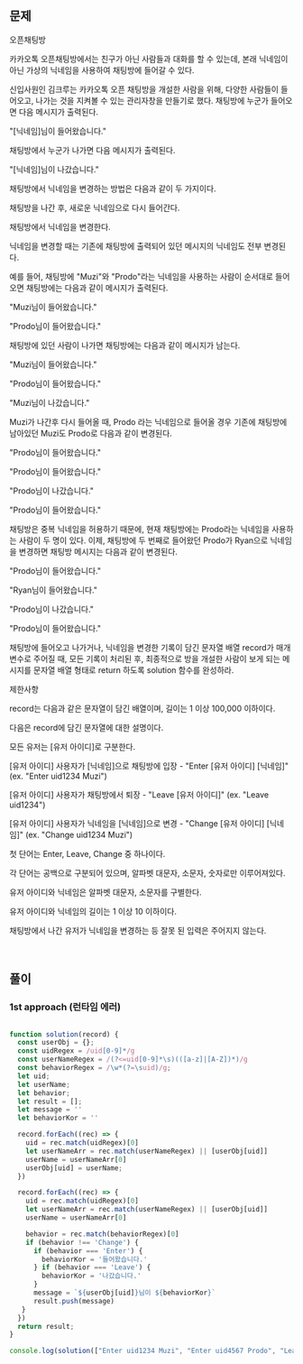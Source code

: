 ## 문제

오픈채팅방

카카오톡 오픈채팅방에서는 친구가 아닌 사람들과 대화를 할 수 있는데, 본래 닉네임이 아닌 가상의 닉네임을 사용하여 채팅방에 들어갈 수 있다.


신입사원인 김크루는 카카오톡 오픈 채팅방을 개설한 사람을 위해, 다양한 사람들이 들어오고, 나가는 것을 지켜볼 수 있는 관리자창을 만들기로 했다. 채팅방에 누군가 들어오면 다음 메시지가 출력된다.


"[닉네임]님이 들어왔습니다."


채팅방에서 누군가 나가면 다음 메시지가 출력된다.


"[닉네임]님이 나갔습니다."


채팅방에서 닉네임을 변경하는 방법은 다음과 같이 두 가지이다.


채팅방을 나간 후, 새로운 닉네임으로 다시 들어간다.

채팅방에서 닉네임을 변경한다.

닉네임을 변경할 때는 기존에 채팅방에 출력되어 있던 메시지의 닉네임도 전부 변경된다.


예를 들어, 채팅방에 "Muzi"와 "Prodo"라는 닉네임을 사용하는 사람이 순서대로 들어오면 채팅방에는 다음과 같이 메시지가 출력된다.


"Muzi님이 들어왔습니다."

"Prodo님이 들어왔습니다."


채팅방에 있던 사람이 나가면 채팅방에는 다음과 같이 메시지가 남는다.



"Muzi님이 들어왔습니다."

"Prodo님이 들어왔습니다."

"Muzi님이 나갔습니다."



Muzi가 나간후 다시 들어올 때, Prodo 라는 닉네임으로 들어올 경우 기존에 채팅방에 남아있던 Muzi도 Prodo로 다음과 같이 변경된다.



"Prodo님이 들어왔습니다."

"Prodo님이 들어왔습니다."

"Prodo님이 나갔습니다."

"Prodo님이 들어왔습니다."



채팅방은 중복 닉네임을 허용하기 때문에, 현재 채팅방에는 Prodo라는 닉네임을 사용하는 사람이 두 명이 있다. 이제, 채팅방에 두 번째로 들어왔던 Prodo가 Ryan으로 닉네임을 변경하면 채팅방 메시지는 
다음과 같이 변경된다.



"Prodo님이 들어왔습니다."

"Ryan님이 들어왔습니다."

"Prodo님이 나갔습니다."

"Prodo님이 들어왔습니다."



채팅방에 들어오고 나가거나, 닉네임을 변경한 기록이 담긴 문자열 배열 record가 매개변수로 주어질 때, 모든 기록이 처리된 후, 최종적으로 방을 개설한 사람이 보게 되는 메시지를 문자열 배열 형태로 
return 하도록 solution 함수를 완성하라.



제한사항



record는 다음과 같은 문자열이 담긴 배열이며, 길이는 1 이상 100,000 이하이다.



다음은 record에 담긴 문자열에 대한 설명이다.



모든 유저는 [유저 아이디]로 구분한다.


[유저 아이디] 사용자가 [닉네임]으로 채팅방에 입장 - "Enter [유저 아이디] [닉네임]" (ex. "Enter uid1234 Muzi")



[유저 아이디] 사용자가 채팅방에서 퇴장 - "Leave [유저 아이디]" (ex. "Leave uid1234")



[유저 아이디] 사용자가 닉네임을 [닉네임]으로 변경 - "Change [유저 아이디] [닉네임]" (ex. "Change uid1234 Muzi")



첫 단어는 Enter, Leave, Change 중 하나이다.



각 단어는 공백으로 구분되어 있으며, 알파벳 대문자, 소문자, 숫자로만 이루어져있다.



유저 아이디와 닉네임은 알파벳 대문자, 소문자를 구별한다.



유저 아이디와 닉네임의 길이는 1 이상 10 이하이다.



채팅방에서 나간 유저가 닉네임을 변경하는 등 잘못 된 입력은 주어지지 않는다.





<br>

## 풀이
### 1st approach (런타임 에러)
```js

function solution(record) {
  const userObj = {};
  const uidRegex = /uid[0-9]*/g
  const userNameRegex = /(?<=uid[0-9]*\s)(([a-z]|[A-Z])*)/g
  const behaviorRegex = /\w*(?=\suid)/g;
  let uid;
  let userName;
  let behavior;
  let result = [];
  let message = ''
  let behaviorKor = ''

  record.forEach((rec) => {
    uid = rec.match(uidRegex)[0]
    let userNameArr = rec.match(userNameRegex) || [userObj[uid]]
    userName = userNameArr[0]
    userObj[uid] = userName;
  })

  record.forEach((rec) => {
    uid = rec.match(uidRegex)[0]
    let userNameArr = rec.match(userNameRegex) || [userObj[uid]]
    userName = userNameArr[0]

    behavior = rec.match(behaviorRegex)[0]
    if (behavior !== 'Change') {
      if (behavior === 'Enter') {
        behaviorKor = '들어왔습니다.'
      } if (behavior === 'Leave') {
        behaviorKor = '나갔습니다.'
      }
      message = `${userObj[uid]}님이 ${behaviorKor}`
      result.push(message)
   }
  })
  return result;
}

console.log(solution(["Enter uid1234 Muzi", "Enter uid4567 Prodo", "Leave uid1234", "Enter uid1234 Prodo", "Change uid4567 Ryan"]));

```
